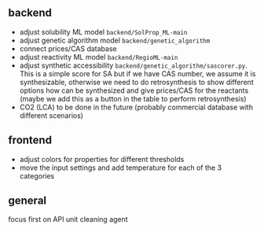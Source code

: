 backend
-------
* adjust solubility ML model `backend/SolProp_ML-main`
* adjust genetic algorithm model `backend/genetic_algorithm`
* connect prices/CAS database
* adjust reactivity ML model `backend/RegioML-main`
* adjust synthetic accessibility `backend/genetic_algorithm/sascorer.py`. This is a simple score for SA but if we have CAS number, we assume it is synthesizable, otherwise we need to do retrosynthesis to show different options how can be synthesized and give prices/CAS for the reactants (maybe we add this as a button in the table to perform retrosynthesis)
* CO2 (LCA) to be done in the future (probably commercial database with different scenarios)

frontend
--------
* adjust colors for properties for different thresholds
* move the input settings and add temperature for each of the 3 categories


general
--------
focus first on API unit cleaning agent
